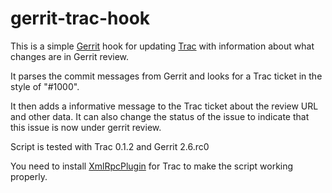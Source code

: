 gerrit-trac-hook
================

This is a simple [Gerrit][0] hook for updating [Trac][1] with information about what
changes are in Gerrit review.

It parses the commit messages from Gerrit and looks for a Trac ticket in the 
style of "#1000".

It then adds a informative message to the Trac ticket about the review URL
and other data. It can also change the status of the issue to indicate that
this issue is now under gerrit review.

Script is tested with Trac 0.1.2 and Gerrit 2.6.rc0

You need to install [XmlRpcPlugin][2] for Trac to make the script working properly.

[0]:http://gerrit.googlecode.com
[1]:http://trac.edgewall.org
[2]:http://trac-hacks.org/wiki/XmlRpcPlugin
